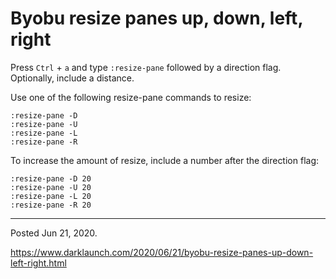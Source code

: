 # Byobu resize panes up, down, left, right

Press `Ctrl` + `a` and type `:resize-pane` followed by a direction flag. Optionally, include a distance.

Use one of the following resize-pane commands to resize:

```
:resize-pane -D
:resize-pane -U
:resize-pane -L
:resize-pane -R
```

To increase the amount of resize, include a number after the direction flag:

```
:resize-pane -D 20
:resize-pane -U 20
:resize-pane -L 20
:resize-pane -R 20
```

---

Posted Jun 21, 2020.

https://www.darklaunch.com/2020/06/21/byobu-resize-panes-up-down-left-right.html